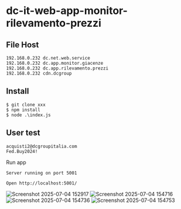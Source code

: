 # dc-it-web-app-monitor-rilevamento-prezzi

## File Host
```
192.168.0.232 dc.net.web.service
192.168.0.232 dc.app.monitor.giacenze
192.168.0.232 dc.app.rilevamento.prezzi
192.168.0.232 cdn.dcgroup
```

## Install
```
$ git clone xxx
$ npm install
$ node .\index.js
```

## User test

```
acquisti2@dcgroupitalia.com
Fed.Buy2024!
```

Run app
```
Server running on port 5001

Open http://localhost:5001/
```

![Screenshot 2025-07-04 152917](https://github.com/user-attachments/assets/81058005-49ea-4da7-a2d2-53aa201018ea)
![Screenshot 2025-07-04 154716](https://github.com/user-attachments/assets/fe532c45-4283-428a-8a0e-63bfd9e03195)
![Screenshot 2025-07-04 154736](https://github.com/user-attachments/assets/38eb9692-7cc1-4a39-a8a4-d5295627600e)
![Screenshot 2025-07-04 154753](https://github.com/user-attachments/assets/ddfc3529-48b7-4c90-b26f-a20dfedea009)
